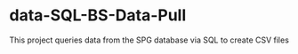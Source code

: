 # data-SQL-BS-Data-Pull
This project queries data from the SPG database via SQL to create CSV files
